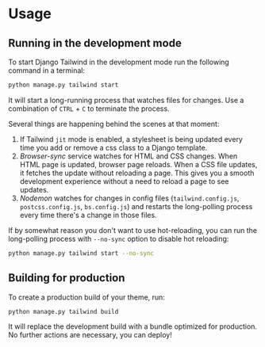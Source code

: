 # Usage

## Running in the development mode

To start Django Tailwind in the development mode run the following command in a terminal:
```bash
python manage.py tailwind start
```

It will start a long-running process that watches files for changes. Use a combination of `CTRL` + `C` to terminate the process.

Several things are happening behind the scenes at that moment:

1. If Tailwind `jit` mode is enabled, a stylesheet is being updated every time you add or remove a css class to a Django template.
2. *Browser-sync* service watches for HTML and CSS changes. When HTML page is updated, browser page reloads. When a CSS file updates, it fetches the update without reloading a page. This gives you a smooth development experience without a need to reload a page to see updates.
3. *Nodemon* watches for changes in config files (`tailwind.config.js`, `postcss.config.js`, `bs.config.js`) and restarts the long-polling process every time there's a change in those files.

If by somewhat reason you don't want to use hot-reloading, you can run the long-polling process with `--no-sync` option to disable hot reloading:

```bash
python manage.py tailwind start --no-sync
```

## Building for production

To create a production build of your theme, run:

```bash
python manage.py tailwind build
```

It will replace the development build with a bundle optimized for production. No further actions are necessary, you can deploy!
